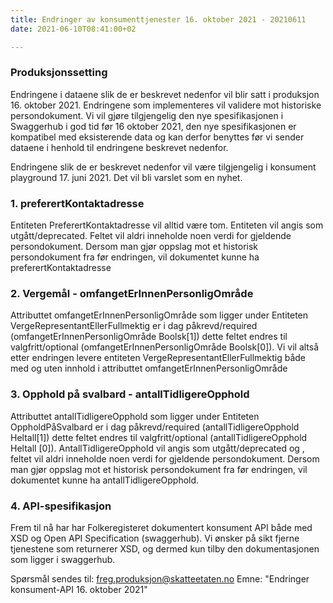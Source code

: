 ```yaml
---
title: Endringer av konsumenttjenester 16. oktober 2021 - 20210611
date: 2021-06-10T08:41:00+02

---
```


### Produksjonssetting
Endringene i dataene slik de er beskrevet nedenfor vil blir satt i produksjon 16. oktober 2021. Endringene som implementeres vil validere mot historiske persondokument.
Vi vil gjøre tilgjengelig den nye spesifikasjonen i Swaggerhub i god tid før 16 oktober 2021, den nye spesifikasjonen er kompatibel med eksisterende data og kan derfor benyttes før vi sender dataene i henhold til endringene beskrevet nedenfor.

Endringene slik de er beskrevet nedenfor vil være tilgjengelig i konsument playground 17. juni 2021. Det vil bli varslet som en nyhet.

### 1. preferertKontaktadresse
Entiteten PreferertKontaktadresse vil alltid være tom. Entiteten vil angis som utgått/deprecated. 
Feltet vil aldri inneholde noen verdi for gjeldende persondokument. Dersom man gjør oppslag mot et historisk persondokument fra før endringen, vil dokumentet kunne ha preferertKontaktadresse

### 2. Vergemål - omfangetErInnenPersonligOmråde
Attributtet omfangetErInnenPersonligOmråde som ligger under Entiteten VergeRepresentantEllerFullmektig er i dag påkrevd/required (omfangetErInnenPersonligOmråde Boolsk[1]) dette feltet endres til valgfritt/optional (omfangetErInnenPersonligOmråde Boolsk[0]). 
Vi vil altså etter endringen levere entiteten VergeRepresentantEllerFullmektig både med og uten innhold i attributtet omfangetErInnenPersonligOmråde

### 3. Opphold på svalbard - antallTidligereOpphold
Attributtet antallTidligereOpphold som ligger under Entiteten OppholdPåSvalbard er i dag påkrevd/required (antallTidligereOpphold  Heltall[1]) dette feltet endres til valgfritt/optional (antallTidligereOpphold Heltall [0]).
AntallTidligereOpphold vil angis som utgått/deprecated og , feltet vil aldri inneholde noen verdi for gjeldende persondokument. Dersom man gjør oppslag mot et historisk persondokument fra før endringen, vil dokumentet kunne ha antallTidligereOpphold.

### 4. API-spesifikasjon
Frem til nå har har Folkeregisteret dokumentert konsument API både med XSD og Open API Specification (swaggerhub). 
Vi ønsker på sikt fjerne tjenestene som returnerer XSD, og dermed kun tilby den dokumentasjonen som ligger i swaggerhub. 


Spørsmål sendes til: freg.produksjon@skatteetaten.no
Emne: "Endringer konsument-API 16. oktober 2021"
